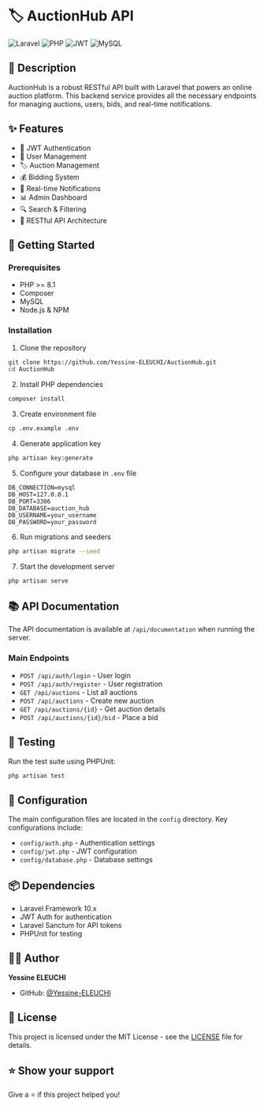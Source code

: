 # 🏷️ AuctionHub API



![Laravel](https://img.shields.io/badge/Laravel-FF2D20?style=for-the-badge&logo=laravel&logoColor=white) ![PHP](https://img.shields.io/badge/PHP-777BB4?style=for-the-badge&logo=php&logoColor=white) ![JWT](https://img.shields.io/badge/JWT-000000?style=for-the-badge&logo=JSON%20web%20tokens&logoColor=white) ![MySQL](https://img.shields.io/badge/MySQL-00000F?style=for-the-badge&logo=mysql&logoColor=white)


## 📝 Description

AuctionHub is a robust RESTful API built with Laravel that powers an online auction platform. This backend service provides all the necessary endpoints for managing auctions, users, bids, and real-time notifications.

## ✨ Features

- 🔐 JWT Authentication
- 👥 User Management
- 🏷️ Auction Management
- 💰 Bidding System
- 🔔 Real-time Notifications
- 📊 Admin Dashboard
- 🔍 Search & Filtering
- 📱 RESTful API Architecture

## 🚀 Getting Started

### Prerequisites

- PHP >= 8.1
- Composer
- MySQL
- Node.js & NPM

### Installation

1. Clone the repository
```bash
git clone https://github.com/Yessine-ELEUCHI/AuctionHub.git
cd AuctionHub
```

2. Install PHP dependencies
```bash
composer install
```

3. Create environment file
```bash
cp .env.example .env
```

4. Generate application key
```bash
php artisan key:generate
```

5. Configure your database in `.env` file
```env
DB_CONNECTION=mysql
DB_HOST=127.0.0.1
DB_PORT=3306
DB_DATABASE=auction_hub
DB_USERNAME=your_username
DB_PASSWORD=your_password
```

6. Run migrations and seeders
```bash
php artisan migrate --seed
```

7. Start the development server
```bash
php artisan serve
```

## 📚 API Documentation

The API documentation is available at `/api/documentation` when running the server.

### Main Endpoints

- `POST /api/auth/login` - User login
- `POST /api/auth/register` - User registration
- `GET /api/auctions` - List all auctions
- `POST /api/auctions` - Create new auction
- `GET /api/auctions/{id}` - Get auction details
- `POST /api/auctions/{id}/bid` - Place a bid

## 🧪 Testing

Run the test suite using PHPUnit:

```bash
php artisan test
```

## 🔧 Configuration

The main configuration files are located in the `config` directory. Key configurations include:

- `config/auth.php` - Authentication settings
- `config/jwt.php` - JWT configuration
- `config/database.php` - Database settings

## 📦 Dependencies

- Laravel Framework 10.x
- JWT Auth for authentication
- Laravel Sanctum for API tokens
- PHPUnit for testing

## 👨‍💻 Author

**Yessine ELEUCHI**
- GitHub: [@Yessine-ELEUCHI](https://github.com/Yessine-ELEUCHI)

## 📄 License

This project is licensed under the MIT License - see the [LICENSE](LICENSE) file for details.


## ⭐ Show your support

Give a ⭐️ if this project helped you!
